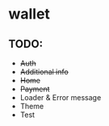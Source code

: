 # wallet

## TODO:

- ~~Auth~~
- ~~Additional info~~
- ~~Home~~
- ~~Payment~~
- Loader & Error message
- Theme
- Test

